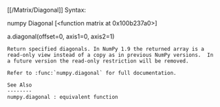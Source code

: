 [[/Matrix/Diagonal]]
Syntax:

  numpy Diagonal [<function matrix at 0x100b237a0>]

a.diagonal(offset=0, axis1=0, axis2=1)

    Return specified diagonals. In NumPy 1.9 the returned array is a
    read-only view instead of a copy as in previous NumPy versions.  In
    a future version the read-only restriction will be removed.

    Refer to :func:`numpy.diagonal` for full documentation.

    See Also
    --------
    numpy.diagonal : equivalent function